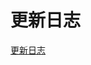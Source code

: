 <!--
 * @Description: Copyright (c) ydfk. All rights reserved
 * @Author: ydfk
 * @Date: 2021-08-24 17:24:45
 * @LastEditors: ydfk
 * @LastEditTime: 2021-09-16 12:18:14
-->

# 更新日志

[更新日志](!https://github.com/ydfk/meow-accounts-mobile/blob/main/CHANGELOG.md)
